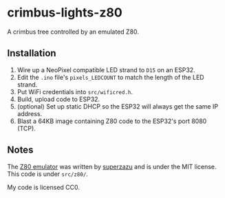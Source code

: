 # crimbus-lights-z80
A crimbus tree controlled by an emulated Z80.

## Installation
  1. Wire up a NeoPixel compatible LED strand to `D15` on an ESP32.
  2. Edit the `.ino` file's `pixels_LEDCOUNT` to match the length of the LED strand.
  3. Put WiFi credentials into `src/wificred.h`.
  4. Build, upload code to ESP32.
  5. (optional) Set up static DHCP so the ESP32 will always get the same IP address.
  6. Blast a 64KB image containing Z80 code to the ESP32's port 8080 (TCP).

## Notes
The [Z80 emulator](https://github.com/superzazu/z80) was written by [superzazu](https://github.com/superzazu) and is under the MIT license. This code is under `src/z80/`.

My code is licensed CC0.

